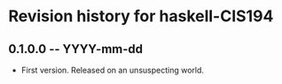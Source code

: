 # Revision history for haskell-CIS194

## 0.1.0.0 -- YYYY-mm-dd

* First version. Released on an unsuspecting world.
